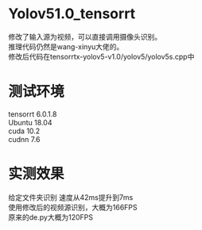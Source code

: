 # Yolov51.0_tensorrt
   修改了输入源为视频，可以直接调用摄像头识别。  
   推理代码仍然是wang-xinyu大佬的。  
   修改后代码在tensorrtx-yolov5-v1.0/yolov5/yolov5s.cpp中  

# 测试环境
   tensorrt 6.0.1.8  
   Ubuntu 18.04  
   cuda 10.2  
   cudnn 7.6  
   
 # 实测效果
   给定文件夹识别 速度从42ms提升到7ms  
   使用修改后的视频源识别，大概为166FPS  
   原来的de.py大概为120FPS  
